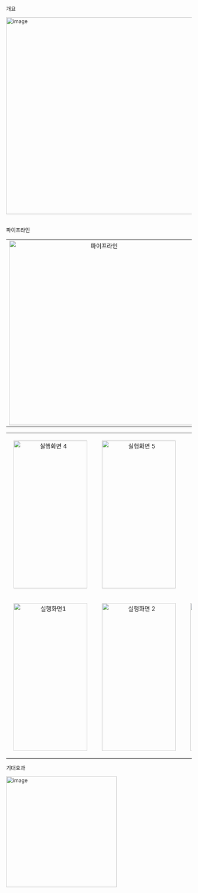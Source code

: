 개요
<table>
<img width="533" alt="image" src="https://github.com/hs-1971347-shinwoochul/newsflow/assets/162528651/eab97eb6-e633-42d3-8991-f7a25b413414">

</table>

파이프라인
<table>
  <tr>
    <td align="center">
      <img width="500" alt="파이프라인" src="https://github.com/hs-1971347-shinwoochul/newsflow/assets/162528651/9888fb42-3a96-411c-a9a0-bcd0b720080e">
    </td>
    <td>
      <ul>
        <li><b>주요 적용 기술 및 구조:</b></li>
        <li>개발 환경: Microsoft Windows 10, OS, Android</li>
        <li>개발 도구: Colab, Android Studio</li>
        <li>개발 언어: Python, Pycharm, Java, Kotlin</li>
        <li>관련 기술: Deep Learning, OCR, Socket Programming</li>
      </ul>
    </td>
  </tr>
</table>

<table align="center" style="width: 100%; text-align: center; margin: auto;">
  <tr>
    <!-- 위에 배치할 이미지 4번과 5번 -->
    <td style="padding: 20px;">
      <img src="https://github.com/hs-1971347-shinwoochul/newsflow/assets/162528651/2aa7d32e-c564-4c26-8153-fca8f50e8fcb" alt="실행화면 4" height="400" width="200">
    </td>
    <td style="padding: 20px;">
      <img src="https://github.com/hs-1971347-shinwoochul/newsflow/assets/162528651/76868e92-87c4-468f-80f0-a2fa499c4dd8" alt="실행화면 5" height="400" width="200">
    </td>
  </tr>
  <tr>
    <!-- 아래에 배치할 이미지 1번, 2번, 3번 -->
    <td style="padding: 20px;">
      <img src="https://github.com/hs-1971347-shinwoochul/newsflow/assets/162528651/3ce8b120-1a34-4ae7-b7a8-42dc5b3b3181" alt="실행화면1" height="400" width="200">
    </td>
    <td style="padding: 20px;">
      <img src="https://github.com/hs-1971347-shinwoochul/newsflow/assets/162528651/6fd51cf3-86f1-484d-ad2c-c79f3aec28ad" alt="실행화면 2" height="400" width="200">
    </td>
    <td style="padding: 20px;">
      <img src="https://github.com/hs-1971347-shinwoochul/newsflow/assets/162528651/67203524-2648-453a-80e8-7b19c4ac5818" alt="실행화면 3" height="400" width="200">
    </td>
  </tr>
</table>







기대효과
<table>
  <img width="300" alt="image" src="https://github.com/hs-1971347-shinwoochul/newsflow/assets/162528651/92b783a3-5278-4a74-80f0-f156ef66612b">

</table>









